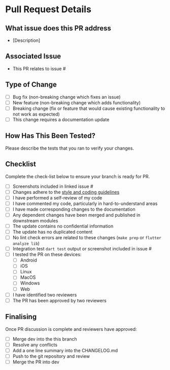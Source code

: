 # Pull Request Details

## What issue does this PR address

- [Description]

## Associated Issue

- This PR relates to issue #

## Type of Change

- [ ] Bug fix (non-breaking change which fixes an issue)
- [ ] New feature (non-breaking change which adds functionality)
- [ ] Breaking change (fix or feature that would cause existing functionality to not work as expected)
- [ ] This change requires a documentation update

## How Has This Been Tested?

Please describe the tests that you ran to verify your changes.

## Checklist

Complete the check-list below to ensure your branch is ready for PR.

- [ ] Screenshots included in linked issue #
- [ ] Changes adhere to the [style and coding guidelines](https://survivor.togaware.com/gnulinux/flutter-style.html)
- [ ] I have performed a self-review of my code
- [ ] I have commented my code, particularly in hard-to-understand areas
- [ ] I have made corresponding changes to the documentation
- [ ] Any dependent changes have been merged and published in downstream modules
- [ ] The update contains no confidential information
- [ ] The update has no duplicated content
- [ ] No lint check errors are related to these changes (`make prep` or `flutter analyze lib`)
- [ ] Integration test `dart test` output or screenshot included in issue #
- [ ] I tested the PR on these devices:
  - [ ] Android
  - [ ] iOS
  - [ ] Linux
  - [ ] MacOS
  - [ ] Windows
  - [ ] Web
- [ ] I have identified two reviewers
- [ ] The PR has been approved by two reviewers

## Finalising

Once PR discussion is complete and reviewers have approved:

- [ ] Merge dev into the this branch
- [ ] Resolve any conflicts
- [ ] Add a one line summary into the CHANGELOG.md
- [ ] Push to the git repository and review
- [ ] Merge the PR into dev
